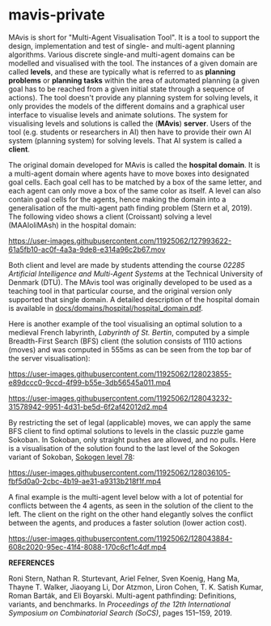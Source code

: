 # mavis-private

MAvis is short for "Multi-Agent Visualisation Tool". It is a tool to support the design, implementation and test of single- and multi-agent planning algorithms. Various discrete single-and multi-agent domains can be modelled and visualised with the tool. The instances of a given domain are called **levels**, and these are typically what is referred to as **planning problems** or **planning tasks** within the area of automated planning (a given goal has to be reached from a given initial state through a sequence of actions). The tool doesn't provide any planning system for solving levels, it only provides the models of the different domains and a graphical user interface to visualise levels and animate solutions. The system for visualising levels and solutions is called the (**MAvis**) **server**. Users of the tool (e.g. students or researchers in AI) then have to provide their own AI system (planning system) for solving levels. That AI system is called a **client**. 

The original domain developed for MAvis is called the **hospital domain**. It is a multi-agent domain where agents have to move boxes into designated goal cells. Each goal cell has to be matched by a box of the same letter, and each agent can only move a box of the same color as itself. A level can also contain goal cells for the agents, hence making the domain into a generalisation of the multi-agent path finding problem (Stern et al, 2019). The following video shows a client (Croissant) solving a level (MAAIoliMAsh) in the hospital domain: 

https://user-images.githubusercontent.com/11925062/127993622-61a5fb10-ac0f-4a3a-9de8-e314a96c2b67.mov

Both client and level are made by students attending the course _02285 Artificial Intelligence and Multi-Agent Systems_ at the Technical University of Denmark (DTU). The MAvis tool was originally developed to be used as a teaching tool in that particular course, and the original version only supported that single domain. A detailed description of the hospital domain is available in [docs/domains/hospital/hospital_domain.pdf](docs/domains/hospital/hospital_domain.pdf).

Here is another example of the tool visualising an optimal solution to a medieval French labyrinth, _Labyrinth of St. Bertin_, computed by a simple Breadth-First Search (BFS) client (the solution consists of 1110 actions (moves) and was computed in 555ms as can be seen from the top bar of the server visualisation):

https://user-images.githubusercontent.com/11925062/128023855-e89dccc0-9ccd-4f99-b55e-3db56545a011.mp4



https://user-images.githubusercontent.com/11925062/128043232-31578942-9951-4d31-be5d-6f2af42012d2.mp4



By restricting the set of legal (applicable) moves, we can apply the same BFS client to find optimal solutions to levels in the classic puzzle game Sokoban. In Sokoban, only straight pushes are allowed, and no pulls. Here is a visualisation of the solution found to the last level of the Sokogen variant of Sokoban, [Sokogen level 78](https://www.sokobanonline.com/play/web-archive/jacques-duthen/sokogen-990602-levels/87496_sokogen-990602-levels-78):



https://user-images.githubusercontent.com/11925062/128036105-fbf5d0a0-2cbc-4b19-ae31-a9313b218f1f.mp4



A final example is the multi-agent level below with a lot of potential for conflicts between the 4 agents, as seen in the solution of the client to the left. The client on the right on the other hand elegantly solves the conflict between the agents, and produces a faster solution (lower action cost). 




https://user-images.githubusercontent.com/11925062/128043884-608c2020-95ec-41f4-8088-170c6cf1c4df.mp4



**REFERENCES**

Roni Stern, Nathan R. Sturtevant, Ariel Felner, Sven Koenig, Hang Ma, Thayne T. Walker, Jiaoyang Li, Dor Atzmon, Liron Cohen, T. K. Satish Kumar, Roman Barták, and Eli Boyarski. Multi-agent pathfinding: Definitions, variants, and benchmarks. In _Proceedings of the 12th International Symposium on Combinatorial Search (SoCS)_,
pages 151–159, 2019.
